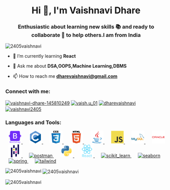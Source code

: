 <h1 align="center">Hi 👋, I'm Vaishnavi Dhare</h1>
<h3 align="center">Enthusiastic about learning new skills 📚 and ready to collaborate 🤝 to help others.I am from India</h3>
<img align="right" alt="" width="300" src="https://media.tenor.com/-6m2vqRjKDEAAAAi/geek-girl.gif">
<p align="left"> <img src="https://komarev.com/ghpvc/?username=2405vaishnavi&label=Profile%20views&color=0e75b6&style=flat" alt="2405vaishnavi" /> </p>

- 🌱 I’m currently learning **React**

- 💬 Ask me about **DSA,OOPS,Machine Learning,DBMS**

- 📫 How to reach me **dharevaishnavi@gmail.com**

<h3 align="left">Connect with me:</h3>
<p align="left">
<a href="https://linkedin.com/in/vaishnavi-dhare-145810249" target="blank"><img align="center" src="https://raw.githubusercontent.com/rahuldkjain/github-profile-readme-generator/master/src/images/icons/Social/linked-in-alt.svg" alt="vaishnavi-dhare-145810249" height="30" width="40" /></a>
<a href="https://instagram.com/vaish.u_01" target="blank"><img align="center" src="https://raw.githubusercontent.com/rahuldkjain/github-profile-readme-generator/master/src/images/icons/Social/instagram.svg" alt="vaish.u_01" height="30" width="40" /></a>
<a href="https://www.hackerrank.com/dharevaishnavi" target="blank"><img align="center" src="https://raw.githubusercontent.com/rahuldkjain/github-profile-readme-generator/master/src/images/icons/Social/hackerrank.svg" alt="dharevaishnavi" height="30" width="40" /></a>
<a href="https://www.leetcode.com/vaishnavi2405" target="blank"><img align="center" src="https://raw.githubusercontent.com/rahuldkjain/github-profile-readme-generator/master/src/images/icons/Social/leet-code.svg" alt="vaishnavi2405" height="30" width="40" /></a>
</p>

<h3 align="left">Languages and Tools:</h3>
<p align="left">
  <a href="https://getbootstrap.com" target="_blank" rel="noreferrer" style="margin: 10px;">
    <img src="https://raw.githubusercontent.com/devicons/devicon/master/icons/bootstrap/bootstrap-plain-wordmark.svg" alt="bootstrap" width="40" height="40"/>
  </a>
  <a href="https://www.cprogramming.com/" target="_blank" rel="noreferrer" style="margin: 10px;">
    <img src="https://raw.githubusercontent.com/devicons/devicon/master/icons/c/c-original.svg" alt="c" width="40" height="40"/>
  </a>
  <a href="https://www.w3schools.com/css/" target="_blank" rel="noreferrer" style="margin: 10px;">
    <img src="https://raw.githubusercontent.com/devicons/devicon/master/icons/css3/css3-original-wordmark.svg" alt="css3" width="40" height="40"/>
  </a>
  <a href="https://www.w3.org/html/" target="_blank" rel="noreferrer" style="margin: 10px;">
    <img src="https://raw.githubusercontent.com/devicons/devicon/master/icons/html5/html5-original-wordmark.svg" alt="html5" width="40" height="40"/>
  </a>
  <a href="https://www.java.com" target="_blank" rel="noreferrer" style="margin: 10px;">
    <img src="https://raw.githubusercontent.com/devicons/devicon/master/icons/java/java-original.svg" alt="java" width="40" height="40"/>
  </a>
  <a href="https://developer.mozilla.org/en-US/docs/Web/JavaScript" target="_blank" rel="noreferrer" style="margin: 10px;">
    <img src="https://raw.githubusercontent.com/devicons/devicon/master/icons/javascript/javascript-original.svg" alt="javascript" width="40" height="40"/>
  </a>
  <a href="https://www.mysql.com/" target="_blank" rel="noreferrer" style="margin: 10px;">
    <img src="https://raw.githubusercontent.com/devicons/devicon/master/icons/mysql/mysql-original-wordmark.svg" alt="mysql" width="40" height="40"/>
  </a>
  <a href="https://www.oracle.com/" target="_blank" rel="noreferrer" style="margin: 10px;">
    <img src="https://raw.githubusercontent.com/devicons/devicon/master/icons/oracle/oracle-original.svg" alt="oracle" width="40" height="40"/>
  </a>
  <a href="https://pandas.pydata.org/" target="_blank" rel="noreferrer" style="margin: 10px;">
    <img src="https://raw.githubusercontent.com/devicons/devicon/2ae2a900d2f041da66e950e4d48052658d850630/icons/pandas/pandas-original.svg" alt="pandas" width="40" height="40"/>
  </a>
  <a href="https://postman.com" target="_blank" rel="noreferrer" style="margin: 10px;">
    <img src="https://www.vectorlogo.zone/logos/getpostman/getpostman-icon.svg" alt="postman" width="40" height="40"/>
  </a>
  <a href="https://www.python.org" target="_blank" rel="noreferrer" style="margin: 10px;">
    <img src="https://raw.githubusercontent.com/devicons/devicon/master/icons/python/python-original.svg" alt="python" width="40" height="40"/>
  </a>
  <a href="https://reactjs.org/" target="_blank" rel="noreferrer" style="margin: 10px;">
    <img src="https://raw.githubusercontent.com/devicons/devicon/master/icons/react/react-original-wordmark.svg" alt="react" width="40" height="40"/>
  </a>
  <a href="https://scikit-learn.org/" target="_blank" rel="noreferrer" style="margin: 10px;">
    <img src="https://upload.wikimedia.org/wikipedia/commons/0/05/Scikit_learn_logo_small.svg" alt="scikit_learn" width="40" height="40"/>
  </a>
  <a href="https://seaborn.pydata.org/" target="_blank" rel="noreferrer" style="margin: 10px;">
    <img src="https://seaborn.pydata.org/_images/logo-mark-lightbg.svg" alt="seaborn" width="40" height="40"/>
  </a>
  <a href="https://spring.io/" target="_blank" rel="noreferrer" style="margin: 10px;">
    <img src="https://www.vectorlogo.zone/logos/springio/springio-icon.svg" alt="spring" width="40" height="40"/>
  </a>
  <a href="https://tailwindcss.com/" target="_blank" rel="noreferrer" style="margin: 10px;">
    <img src="https://www.vectorlogo.zone/logos/tailwindcss/tailwindcss-icon.svg" alt="tailwind" width="40" height="40"/>
  </a>
</p>

<p><img align="left" src="https://github-readme-stats.vercel.app/api/top-langs?username=2405vaishnavi&show_icons=true&locale=en&layout=compact" alt="2405vaishnavi" /></p>

<p>&nbsp;<img align="center" src="https://github-readme-stats.vercel.app/api?username=2405vaishnavi&show_icons=true&locale=en" alt="2405vaishnavi" /></p>

<p><img align="center" src="https://github-readme-streak-stats.herokuapp.com/?user=2405vaishnavi&" alt="2405vaishnavi" /></p>
